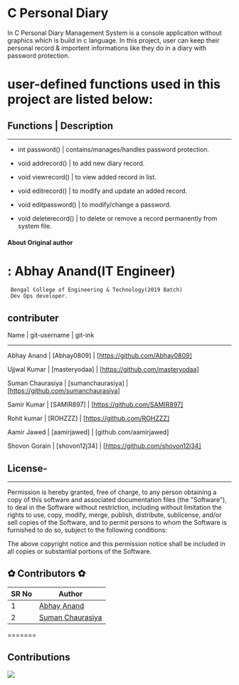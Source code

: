 # C Personal Diary 

In C Personal Diary Management System is a console application without graphics which is build in c language. In this project, user can keep their personal record & importent informations like they do in a diary with password protection.

# user-defined functions used in this project are listed below:

   ## Functions       |  Description 
*********************************************************************************************************

- int password()      | contains/manages/handles password protection.

- void addrecord()    | to add new diary record.

- void viewrecord()   | to view added record in list.

- void editrecord()   | to modify and update an added record.

- void editpassword() | to modify/change a password.

- void deleterecord() | to delete or remove a record permanently from system file.

#### About Original author 
#  
#  : Abhay Anand(IT Engineer)
     Bengal College of Engineering & Technology(2019 Batch)
     Dev Ops developer.

## contributer
   Name            | git-username        | git-ink
   ************************************************************************************

Abhay Anand        |    [Abhay0809]      | [https://github.com/Abhay0809]

Ujjwal Kumar       |    [masteryodaa]    | [https://github.com/masteryodaa]

Suman Chaurasiya   |  [sumanchaurasiya]  | [https://github.com/sumanchaurasiya]

Samir Kumar        |     [SAMIR897]      | [https://github.com/SAMIR897]

Rohit kumar        |      [ROHZZZ]       | [https://github.com/ROHZZZ]

Aamir Jawed        |   [aamirjawed]      | [github.com/aamirjawed]

Shovon Gorain      |    [shovon12j34]    | [https://github.com/shovon12j34]

## License-
********************************************************

Permission is hereby granted, free of charge, to any person obtaining a copy of this software and associated documentation files (the "Software"), to deal in the Software without restriction, including without limitation the rights to use, copy, modify, merge, publish, distribute, sublicense, and/or sell copies of the Software, and to permit persons to whom the Software is furnished to do so, subject to the following conditions:

The above copyright notice and this permission notice shall be included in all copies or substantial portions of the Software.


## ✿ Contributors ✿

SR No   | Author  
--- | ---
1 | [Abhay Anand](https://github.com/Abhay0809)
2 | [Suman Chaurasiya](https://github.com/sumanchaurasiya)
=======

## Contributions

<a href="https://github.com/Abhay0809/C-Personal-Diary/graphs/contributors">
  <img src="https://contrib.rocks/image?repo=Abhay0809/C-Personal-Diary" />
</a>
